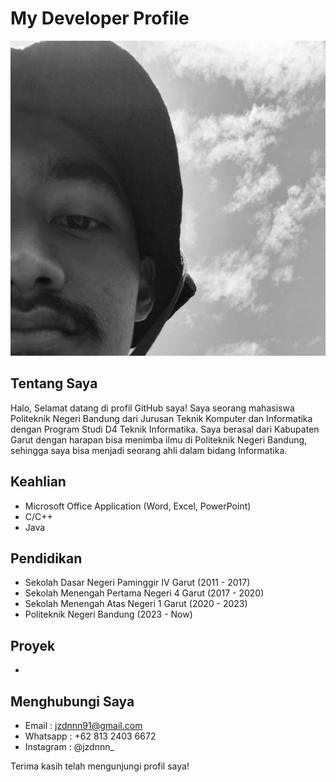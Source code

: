 # My Developer Profile

![Jizdan.jpg](IMG_20230226_134839_563.jpg)

## Tentang Saya

Halo, Selamat datang di profil GitHub saya! Saya seorang mahasiswa Politeknik Negeri Bandung dari Jurusan Teknik Komputer dan Informatika dengan Program Studi D4 Teknik Informatika. Saya berasal dari Kabupaten Garut dengan harapan bisa menimba ilmu di Politeknik Negeri Bandung, sehingga saya bisa menjadi seorang ahli dalam bidang Informatika.

## Keahlian
+ Microsoft Office Application (Word, Excel, PowerPoint)
+ C/C++
+ Java

## Pendidikan

+ Sekolah Dasar Negeri Paminggir IV Garut     (2011 - 2017)
+ Sekolah Menengah Pertama Negeri 4 Garut     (2017 - 2020)
+ Sekolah Menengah Atas Negeri 1 Garut        (2020 - 2023)
+ Politeknik Negeri Bandung                   (2023 - Now)

## Proyek
+ 

## Menghubungi Saya

+ Email       : jzdnnn91@gmail.com
+ Whatsapp    : +62 813 2403 6672
+ Instagram   : @jzdnnn_

Terima kasih telah mengunjungi profil saya!
<!--
**jzdnnn/jzdnnn** is a ✨ _special_ ✨ repository because its `README.md` (this file) appears on your GitHub profile.

Here are some ideas to get you started:

- 🔭 I’m currently working on ...
- 🌱 I’m currently learning ...
- 👯 I’m looking to collaborate on ...
- 🤔 I’m looking for help with ...
- 💬 Ask me about ...
- 📫 How to reach me: ...
- 😄 Pronouns: ...
- ⚡ Fun fact: ...
-->
